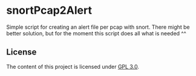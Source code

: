 # snortPcap2Alert
Simple script for creating an alert file per pcap with snort. There might be better solution, but for the moment this script does all what is needed ^^

## License
The content of this project is licensed under [GPL 3.0](https://www.gnu.org/licenses/gpl-3.0.en.html).
